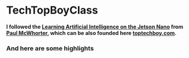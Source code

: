 # TechTopBoyClass
**I followed the [Learning Artificial Intelligence on the Jetson Nano](https://youtube.com/playlist?list=PLGs0VKk2DiYxP-ElZ7-QXIERFFPkOuP4_) from [Paul McWhorter](https://www.youtube.com/c/mcwhorpj), which can be also founded here [toptechboy.com](https://toptechboy.com/).**
 
 ### And here are some highlights 
 
